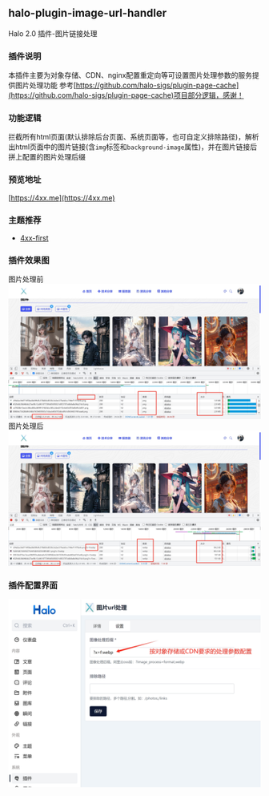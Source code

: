 ## halo-plugin-image-url-handler

Halo 2.0 插件-图片链接处理

### 插件说明

本插件主要为对象存储、CDN、nginx配置重定向等可设置图片处理参数的服务提供图片处理功能
参考[https://github.com/halo-sigs/plugin-page-cache](https://github.com/halo-sigs/plugin-page-cache)项目部分逻辑，感谢！

### 功能逻辑

拦截所有html页面(默认排除后台页面、系统页面等，也可自定义排除路径)，解析出html页面中的图片链接(含`img`标签和`background-image`属性)，并在图片链接后拼上配置的图片处理后缀

### 预览地址

[https://4xx.me](https://4xx.me)

### 主题推荐

- [4xx-first](https://4xx.me/archives/4xx-first-tutorial)

### 插件效果图

图片处理前
![before-time.png](image%2Fbefore-time.png)
图片处理后
![after-time.png](image%2Fafter-time.png)

### 插件配置界面

![config.png](image%2Fconfig.png)
